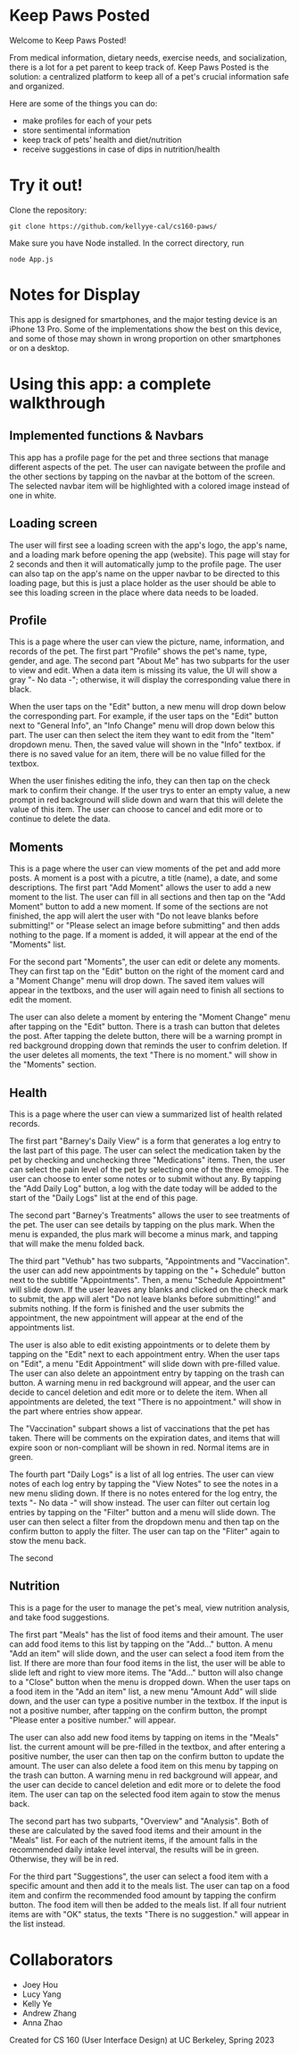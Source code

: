 # Keep Paws Posted

Welcome to Keep Paws Posted!

From medical information, dietary needs, exercise needs, and socialization, there is a lot for a pet parent to keep track of.
Keep Paws Posted is the solution: a centralized platform to keep all of a pet's crucial information safe and organized.

Here are some of the things you can do:

 - make profiles for each of your pets
 - store sentimental information
 - keep track of pets’ health and diet/nutrition
 - receive suggestions in case of dips in nutrition/health

# Try it out!

Clone the repository:
```
git clone https://github.com/kellyye-cal/cs160-paws/
```
Make sure you have Node installed. In the correct directory, run
```
node App.js
 ```
 
# Notes for Display

This app is designed for smartphones, and the major testing device is an iPhone 13 Pro. Some of the implementations show the best on this device, and some of those may shown in wrong proportion on other smartphones or on a desktop. 

# Using this app: a complete walkthrough

## Implemented functions & Navbars

This app has a profile page for the pet and three sections that manage different aspects of the pet. The user can navigate between the profile and the other sections by tapping on the navbar at the bottom of the screen. The selected navbar item will be highlighted with a colored image instead of one in white.

## Loading screen

The user will first see a loading screen with the app's logo, the app's name, and a loading mark before opening the app (website). This page will stay for 2 seconds and then it will automatically jump to the profile page. The user can also tap on the app's name on the upper navbar to be directed to this loading page, but this is just a place holder as the user should be able to see this loading screen in the place where data needs to be loaded.

## Profile

This is a page where the user can view the picture, name, information, and records of the pet. The first part "Profile" shows the pet's name, type, gender, and age. The second part "About Me" has two subparts for the user to view and edit. When a data item is missing its value, the UI will show a gray "- No data -"; otherwise, it will display the corresponding value there in black.

When the user taps on the "Edit" button, a new menu will drop down below the corresponding part. For example, if the user taps on the "Edit" button next to "General Info", an "Info Change" menu will drop down below this part. The user can then select the item they want to edit from the "Item" dropdown menu. Then, the saved value will shown in the "Info" textbox. if there is no saved value for an item, there will be no value filled for the textbox.

When the user finishes editing the info, they can then tap on the check mark to confirm their change. If the user trys to enter an empty value, a new prompt in red background will slide down and warn that this will delete the value of this item. The user can choose to cancel and edit more or to continue to delete the data.

## Moments

This is a page where the user can view moments of the pet and add more posts. A moment is a post with a picutre, a title (name), a date, and some descriptions. The first part "Add Moment" allows the user to add a new moment to the list. The user can fill in all sections and then tap on the "Add Moment" button to add a new moment. If some of the sections are not finished, the app will alert the user with "Do not leave blanks before submitting!" or "Please select an image before submitting" and then adds nothing to the page. If a moment is added, it will appear at the end of the "Moments" list.

For the second part "Moments", the user can edit or delete any moments. They can first tap on the "Edit" button on the right of the moment card and a "Moment Change" menu will drop down. The saved item values will appear in the textboxs, and the user will again need to finish all sections to edit the moment.

The user can also delete a moment by entering the "Moment Change" menu after tapping on the "Edit" button. There is a trash can button that deletes the post. After tapping the delete button, there will be a warning prompt in red background dropping down that reminds the user to confrim deletion. If the user deletes all moments, the text "There is no moment." will show in the "Moments" section.

## Health

This is a page where the user can view a summarized list of health related records.

The first part "Barney's Daily View" is a form that generates a log entry to the last part of this page. The user can select the medication taken by the pet by checking and unchecking three "Medications" items. Then, the user can select the pain level of the pet by selecting one of the three emojis. The user can choose to enter some notes or to submit without any. By tapping the "Add Daily Log" button, a log with the date today will be added to the start of the "Daily Logs" list at the end of this page.

The second part "Barney's Treatments" allows the user to see treatments of the pet. The user can see details by tapping on the plus mark. When the menu is expanded, the plus mark will become a minus mark, and tapping that will make the menu folded back.

The third part "Vethub" has two subparts, "Appointments and "Vaccination". the user can add new appointments by tapping on the "+ Schedule" button next to the subtitle "Appointments". Then, a menu "Schedule Appointment" will slide down. If the user leaves any blanks and clicked on the check mark to submit, the app will alert "Do not leave blanks before submitting!" and submits nothing. If the form is finished and the user submits the appointment, the new appointment will appear at the end of the appointments list. 

The user is also able to edit existing appointments or to delete them by tapping on the "Edit" next to each appointment entry. When the user taps on "Edit", a menu "Edit Appointment" will slide down with pre-filled value. The user can also delete an appointment entry by tapping on the trash can button. A warning menu in red background will appear, and the user can decide to cancel deletion and edit more or to delete the item. When all appointments are deleted, the text "There is no appointment." will show in the part where entries show appear.

The "Vaccination" subpart shows a list of vaccinations that the pet has taken. There will be comments on the expiration dates, and items that will expire soon or non-compliant will be shown in red. Normal items are in green.

The fourth part "Daily Logs" is a list of all log entries. The user can view notes of each log entry by tapping the "View Notes" to see the notes in a new menu sliding down. If there is no notes entered for the log entry, the texts "- No data -" will show instead. The user can filter out certain log entries by tapping on the "Filter" button and a menu will slide down. The user can then select a filter from the dropdown menu and then tap on the confirm button to apply the filter. The user can tap on the "Fliter" again to stow the menu back.

The second

## Nutrition

This is a page for the user to manage the pet's meal, view nutrition analysis, and take food suggestions.

The first part "Meals" has the list of food items and their amount. The user can add food items to this list by tapping on the "Add..." button. A menu "Add an item" will slide down, and the user can select a food item from the list. If there are more than four food items in the list, the user will be able to slide left and right to view more items. The "Add..." button will also change to a "Close" button when the menu is dropped down. When the user taps on a food item in the "Add an item" list, a new menu "Amount Add" will slide down, and the user can type a positive number in the textbox. If the input is not a positive number, after tapping on the confirm button, the prompt "Please enter a positive number." will appear.

The user can also add new food items by tapping on items in the "Meals" list. the current amount will be pre-filled in the textbox, and after entering a positive number, the user can then tap on the confirm button to update the amount. The user can also delete a food item on this menu by tapping on the trash can button. A warning menu in red background will appear, and the user can decide to cancel deletion and edit more or to delete the food item. The user can tap on the selected food item again to stow the menus back.

The second part has two subparts, "Overview" and "Analysis". Both of these are calculated by the saved food items and their amount in the "Meals" list. For each of the nutrient items, if the amount falls in the recommended daily intake level interval, the results will be in green. Otherwise, they will be in red.

For the third part "Suggestions", the user can select a food item with a specific amount and then add it to the meals list. The user can tap on a food item and confirm the recommended food amount by tapping the confirm button. The food item will then be added to the meals list. If all four nutrient items are with "OK" status, the texts "There is no suggestion." will appear in the list instead.

 
# Collaborators
 
- Joey Hou
- Lucy Yang
- Kelly Ye
- Andrew Zhang
- Anna Zhao

Created for CS 160 (User Interface Design) at UC Berkeley, Spring 2023
